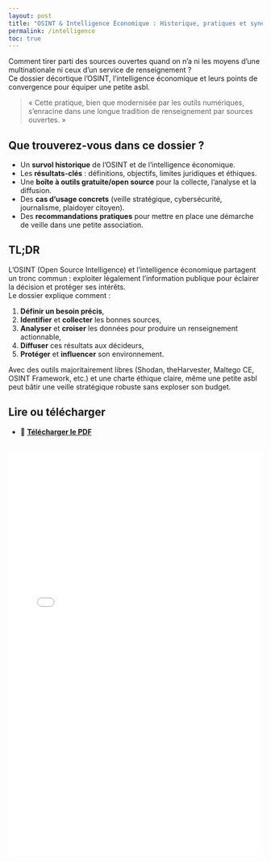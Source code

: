 ```yaml
---
layout: post
title: "OSINT & Intelligence Économique : Historique, pratiques et synergies pour une petite structure associative"
permalink: /intelligence
toc: true
---
```



Comment tirer parti des sources ouvertes quand on n’a ni les moyens d’une multinationale ni ceux d’un service de renseignement ?  
Ce dossier décortique l’OSINT, l’intelligence économique et leurs points de convergence pour équiper une petite asbl.

> « Cette pratique, bien que modernisée par les outils numériques, s’enracine dans une longue tradition de renseignement par sources ouvertes. »

## Que trouverez-vous dans ce dossier ?

- Un **survol historique** de l’OSINT et de l’intelligence économique.  
- Les **résultats-clés** : définitions, objectifs, limites juridiques et éthiques.  
- Une **boîte à outils gratuite/open source** pour la collecte, l’analyse et la diffusion.  
- Des **cas d’usage concrets** (veille stratégique, cybersécurité, journalisme, plaidoyer citoyen).  
- Des **recommandations pratiques** pour mettre en place une démarche de veille dans une petite association.

## TL;DR

L’OSINT (Open Source Intelligence) et l’intelligence économique partagent un tronc commun : exploiter légalement l’information publique pour éclairer la décision et protéger ses intérêts.  
Le dossier explique comment :
1. **Définir un besoin précis**,  
2. **Identifier** et **collecter** les bonnes sources,  
3. **Analyser** et **croiser** les données pour produire un renseignement actionnable,  
4. **Diffuser** ces résultats aux décideurs,  
5. **Protéger** et **influencer** son environnement.  

Avec des outils majoritairement libres (Shodan, theHarvester, Maltego CE, OSINT Framework, etc.) et une charte éthique claire, même une petite asbl peut bâtir une veille stratégique robuste sans exploser son budget.

## Lire ou télécharger

- 📄 **[Télécharger le PDF](assets/pdf/intelligence.pdf)** 

<iframe
  src="/assets/pdf/intelligence.pdf#toolbar=0"
  width="100%"
  height="800"
  style="border: none; margin-top: 1rem;"
  title="OSINT & Intelligence économique – dossier PDF">
</iframe>
